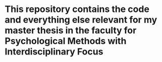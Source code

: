 # This repository contains the code and everything else relevant for my master thesis in the faculty for Psychological Methods with Interdisciplinary Focus
